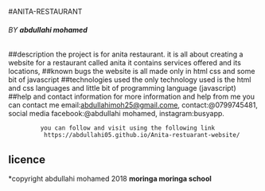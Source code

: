 #ANITA-RESTAURANT
###### BY **abdullahi mohamed**
##description
 the project is for anita restaurant. it is all
 about creating a website for a restaurant called anita
 it contains services offered and its locations,
##known bugs
 the website is all made only in html
 css and some bit of javascript
##technologies used
 the only technology used is the html and css
 languages and little bit of programming language
 (javascript)
##help and contact information
for more information and help from me
you can contact me
email:abdullahimoh25@gmail.come,
contact:@0799745481,
social media facebook:@abdullahi mohamed,
             instagram:busyapp.

             you can follow and visit using the following link
              https://abdullahi05.github.io/Anita-restuarant-website/

## licence
 *copyright abdullahi mohamed 2018 **moringa moringa school**
